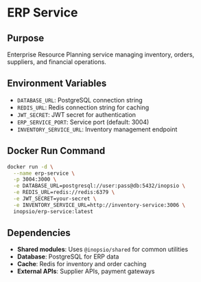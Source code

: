 # ERP Service

## Purpose
Enterprise Resource Planning service managing inventory, orders, suppliers, and financial operations.

## Environment Variables
- `DATABASE_URL`: PostgreSQL connection string
- `REDIS_URL`: Redis connection string for caching
- `JWT_SECRET`: JWT secret for authentication
- `ERP_SERVICE_PORT`: Service port (default: 3004)
- `INVENTORY_SERVICE_URL`: Inventory management endpoint

## Docker Run Command
```bash
docker run -d \
  --name erp-service \
  -p 3004:3000 \
  -e DATABASE_URL=postgresql://user:pass@db:5432/inopsio \
  -e REDIS_URL=redis://redis:6379 \
  -e JWT_SECRET=your-secret \
  -e INVENTORY_SERVICE_URL=http://inventory-service:3006 \
  inopsio/erp-service:latest
```

## Dependencies
- **Shared modules**: Uses `@inopsio/shared` for common utilities
- **Database**: PostgreSQL for ERP data
- **Cache**: Redis for inventory and order caching
- **External APIs**: Supplier APIs, payment gateways
